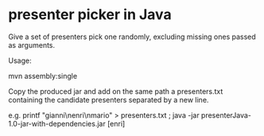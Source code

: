 # presenter picker in Java
Give a set of presenters pick one randomly, excluding missing ones passed as arguments.

Usage:

mvn assembly:single

Copy the produced jar and add on the same path a presenters.txt containing the candidate presenters separated by a new line.


e.g. printf "gianni\nenri\nmario" > presenters.txt ;  java -jar presenterJava-1.0-jar-with-dependencies.jar [enri]
